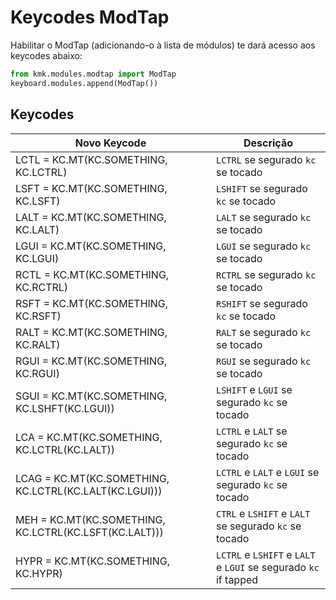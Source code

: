 # Keycodes ModTap

Habilitar o ModTap (adicionando-o à lista de módulos) te dará acesso aos
keycodes abaixo:

```python
from kmk.modules.modtap import ModTap
keyboard.modules.append(ModTap())
```

## Keycodes

| Novo Keycode                                           | Descrição                                                       |
|--------------------------------------------------------|-----------------------------------------------------------------|
| LCTL = KC.MT(KC.SOMETHING, KC.LCTRL)                   | `LCTRL` se segurado `kc` se tocado                              |
| LSFT = KC.MT(KC.SOMETHING, KC.LSFT)                    | `LSHIFT` se segurado `kc` se tocado                             |
| LALT = KC.MT(KC.SOMETHING, KC.LALT)                    | `LALT` se segurado `kc` se tocado                               |
| LGUI = KC.MT(KC.SOMETHING, KC.LGUI)                    | `LGUI` se segurado `kc` se tocado                               |
| RCTL = KC.MT(KC.SOMETHING, KC.RCTRL)                   | `RCTRL` se segurado `kc` se tocado                              |
| RSFT = KC.MT(KC.SOMETHING, KC.RSFT)                    | `RSHIFT` se segurado `kc` se tocado                             |
| RALT = KC.MT(KC.SOMETHING, KC.RALT)                    | `RALT` se segurado `kc` se tocado                               |
| RGUI = KC.MT(KC.SOMETHING, KC.RGUI)                    | `RGUI` se segurado `kc` se tocado                               |
| SGUI = KC.MT(KC.SOMETHING, KC.LSHFT(KC.LGUI))          | `LSHIFT` e `LGUI` se segurado `kc` se tocado                    |
| LCA = KC.MT(KC.SOMETHING, KC.LCTRL(KC.LALT))           | `LCTRL` e `LALT` se segurado `kc` se tocado                     |
| LCAG = KC.MT(KC.SOMETHING, KC.LCTRL(KC.LALT(KC.LGUI))) | `LCTRL` e `LALT` e `LGUI` se segurado `kc` se tocado            |
| MEH = KC.MT(KC.SOMETHING, KC.LCTRL(KC.LSFT(KC.LALT)))  | `CTRL` e `LSHIFT` e `LALT` se segurado `kc` se tocado           |
| HYPR = KC.MT(KC.SOMETHING, KC.HYPR)                    | `LCTRL` e `LSHIFT` e `LALT` e `LGUI` se segurado `kc` if tapped |
